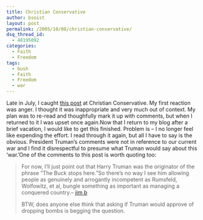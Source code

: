 ```yaml
---
title: Christian Conservative
author: bsoist
layout: post
permalink: /2005/10/08/christian-conservative/
dsq_thread_id:
  - 48195092
categories:
  - Faith
  - Freedom
tags:
  - bush
  - Faith
  - Freedom
  - war
---
```

Late in July, I caught [this post][1] at Christian Conservative. My first reaction was anger. I thought it was inappropriate and very much out of context. My plan was to re-read and thoughfully mark it up with comments, but when I returned to it I was upset once again.Now that I return to my blog after a brief vacation, I would like to get this finished. Problem is &#8211; I no longer feel like expending the effort. I read through it again, but all I have to say is the obvious. President Truman&#8217;s comments were not in reference to our current war and I find it disrespectful to presume what Truman would say about this &#8216;war.&#8217;One of the comments to this post is worth quoting too:  


> For now, I&#8217;ll just point out that Harry Truman was the originator of the phrase &#8220;The Buck stops here.&#8221;So there&#8217;s no way I see him allowing people as genuinely and arrogantly incompetent as Rumsfeld, Wolfowitz, et al, bungle something as important as managing a conquered country.&#8211; [jim b][2]</p>
BTW, does anyone else think that asking if Truman would approve of dropping bombs is begging the question.

 [1]: http://christianconservative.blogspot.com/2005/07/trumans-reaction-to-war-in-iraq.html
 [2]: http://www.neophiliac.com/